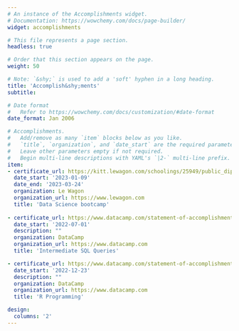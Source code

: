 ```yaml
---
# An instance of the Accomplishments widget.
# Documentation: https://wowchemy.com/docs/page-builder/
widget: accomplishments

# This file represents a page section.
headless: true

# Order that this section appears on the page.
weight: 50

# Note: `&shy;` is used to add a 'soft' hyphen in a long heading.
title: 'Accomplish&shy;ments'
subtitle:

# Date format
#   Refer to https://wowchemy.com/docs/customization/#date-format
date_format: Jan 2006

# Accomplishments.
#   Add/remove as many `item` blocks below as you like.
#   `title`, `organization`, and `date_start` are the required parameters.
#   Leave other parameters empty if not required.
#   Begin multi-line descriptions with YAML's `|2-` multi-line prefix.
item:
- certificate_url: https://kitt.lewagon.com/schoolings/25949/public_diploma?token=1dd422c083ac30e6e0cbdd9abcf377704c509646bd226c97ccebc90acfbf288c
  date_start: '2023-01-09'
  date_end: '2023-03-24'
  organization: Le Wagon
  organization_url: https://www.lewagon.com
  title: 'Data Science bootcamp'
  
- certificate_url: https://www.datacamp.com/statement-of-accomplishment/course/e900a6ed9b0087278a3bb6b31d96088f9014cba1
  date_start: '2022-07-01'
  description: ""
  organization: DataCamp
  organization_url: https://www.datacamp.com
  title: 'Intermediate SQL Queries'

- certificate_url: https://www.datacamp.com/statement-of-accomplishment/track/30bc27dd12a72d6d1b740e6db51af37e88b4fe02
  date_start: '2022-12-23'
  description: ""
  organization: DataCamp
  organization_url: https://www.datacamp.com
  title: 'R Programming'

design:
  columns: '2' 
---
```

